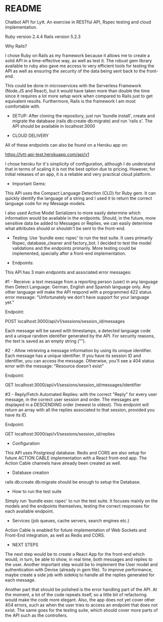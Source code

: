 # README

Chatbot API for Lytt. An exercise in RESTful API, Rspec testing and cloud implementation.

Ruby version 2.4.4
Rails version 5.2.3

Why Rails?

I chose Ruby on Rails as my framework because it allows me to create a solid API in a time-effective way, as well as test it. The robust gem library available to ruby also gave me access to very efficient tools for testing the API as well as ensuring the security of the data being sent back to the front-end.

This could be done in microservices with the Serverless Framework (Node.JS and React), but it would have taken more than double the time since it requires a lot more setup work when compared to Rails just to get equivalent results. Furthermore, Rails is the framework I am most comfortable with.

* SETUP: After cloning the repository, just run 'bundle install', create and migrate the database (rails db:create db:migrate) and run 'rails s'. The API should be available in localhost:3000

* CLOUD DELIVERY

All of these endpoints can also be found on a Heroku app on:

https://lytt-api-test.herokuapp.com/api/v1

I chose heroku for it's simplicity of configuration, although I do understand that in terms of scaling it is not the best option due to pricing. However, for initial releases of an app, it is a reliable and very practical cloud platform.

* Important Gems:

 This API uses the Compact Language Detection (CLD) for Ruby gem. It can quickly identify the language of a string and I used it to return the correct language code for my Message models.

 I also used Active Model Serializers to more easily determine which information would be available in the endpoints. Should, in the future, more sensitive data be added to Messages or Replies, we can easily determine what attributes should or shouldn't be sent to the front-end.

* Testing: Use 'bundle exec rspec' to run the test suite. It uses primarily Rspec, database_cleaner and factory_bot. I decided to test the model validations and the endpoints primarily. More testing could be implemented, specially after a front-end implementation.

* Endpoints:

 This API has 3 main endpoints and associated error messages:

#1 - Receive: a text message from a reporting person (user) in any language then Detect Language: German, English and Spanish language only. Any other language will make the API respond with a programmed 422 status error message: "Unfortunately we don't have support for your language yet."

Endpoint:

 POST localhost:3000/api/v1/sessions/session_id/messages

Each message will be saved with timestamps, a detected language code and a unique random identifier generated by the API. For security reasons, the text is saved as an empty string ("").

#2 - Allow retrieving a message information by using its unique identifier. Each message has a unique identifier. If you have its session ID and identifier, you can access the message. Otherwise, you'll see a 404 status error with the message: "Resource doesn't exist"

Endpoint:

  GET localhost:3000/api/v1/sessions/session_id/messages/identifier

#3 - Reply/Fetch Automated Replies: with the correct "Reply" for every user message, in the correct user session and order. The messages are displayed in a DESCENDING order (newest to oldest). This endpoint will return an array with all the replies associated to that session, provided you have its ID.

Endpoint:

GET localhost:3000/api/v1/sessions/session_id/replies



* Configuration

This API uses Postgresql database. Redis and CORS are also setup for future ACTION CABLE implementation with a React front-end app. The Action Cable channels have already been created as well.

* Database creation

 rails db:create db:migrate should be enough to setup the Database.

* How to run the test suite

Simply run 'bundle exec rspec' to run the test suite. It focuses mainly on the models and the endpoints themselves, testing the correct responses for each available endpoint.

* Services (job queues, cache servers, search engines etc.)

Action Cable is enabled for future implementation of Web Sockets and Front-End integration, as well as Redis and CORS.

* NEXT STEPS

The next step would be to create a React App for the front-end which would, in turn, be able to show, in real time, both messages and replies to the user. Another important step would be to implement the User model and authentication with Devise (already in gem file). To improve performance,  maybe create a side job with sidekiq to handle all the replies generated for each message.

Another part that should be polished is the error handling part of the API. At the moment, a lot of the code repeats itself, so a little bit of refactoring would make the code more elegant. Also, the app does not yet cover other 404 errors, such as when the user tries to access an endpoint that does not exist. The same goes for the testing suite, which should cover more parts of the API such as the controllers.

